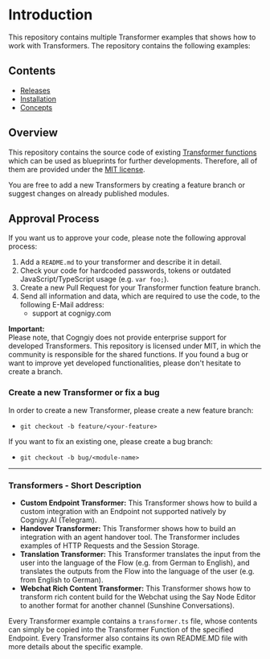 # Introduction
This repository contains multiple Transformer examples that shows how to work with Transformers. The repository contains the following examples:

## Contents

- [Releases](https://support.cognigy.com/hc/en-us/articles/360019704899#endpoint-transformers-0-1)
- [Installation](https://support.cognigy.com/hc/en-us/articles/360019665180)
- [Concepts](https://support.cognigy.com/hc/en-us/articles/360019665060)

## Overview

This repository contains the source code of existing [Transformer functions](https://docs.cognigy.com/docs/transformers) which can be used as blueprints for further developments. Therefore, all of them are provided under the [MIT license](./LICENSE).

You are free to add a new Transformers by creating a feature branch or suggest changes on already published modules.


## Approval Process

If you want us to approve your code, please note the following approval process:

1. Add a `README.md` to your transformer and describe it in detail.
2. Check your code for hardcoded passwords, tokens or outdated JavaScript/TypeScript usage (e.g. `var foo;`).
3. Create a new Pull Request for your Transformer function feature branch.
4. Send all information and data, which are required to use the code, to the following E-Mail address:
    - support at cognigy.com

**Important:** \
Please note, that Cogngiy does not provide enterprise support for developed Transformers. This repository is licensed under MIT, in which the community is responsible for the shared functions. If you found a bug or want to improve yet developed functionalities, please don't hesitate to create a branch.

### Create a new Transformer or fix a bug

In order to create a new Transformer, please create a new feature branch:

- `git checkout -b feature/<your-feature>`

If you want to fix an existing one, please create a bug branch:

- `git checkout -b bug/<module-name>`

---

### Transformers - Short Description
- **Custom Endpoint Transformer:**
  This Transformer shows how to build a custom integration with an Endpoint not supported natively by Cognigy.AI (Telegram).
- **Handover Transformer:**
  This Transformer shows how to build an integration with an agent handover tool. The Transformer includes examples of HTTP Requests and the Session Storage.
- **Translation Transformer:**
  This Transformer translates the input from the user into the language of the Flow (e.g. from German to English), and translates the outputs from the Flow into the language of the user (e.g. from English to German).
- **Webchat Rich Content Transformer:**
  This Transformer shows how to transform rich content build for the Webchat using the Say Node Editor to another format for another channel (Sunshine Conversations).

Every Transformer example contains a ``transformer.ts`` file, whose contents can simply be copied into the Transformer Function of the specified Endpoint. Every Transformer also contains its own README.MD file with more details about the specific example.
